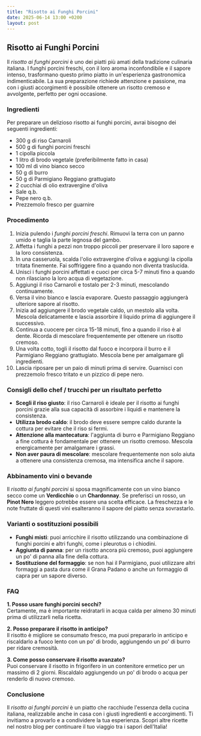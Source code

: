 ```yaml
---
title: "Risotto ai Funghi Porcini"
date: 2025-06-14 13:00 +0200
layout: post
---
```


## Risotto ai Funghi Porcini

Il *risotto ai funghi porcini* è uno dei piatti più amati della tradizione culinaria italiana. I funghi porcini freschi, con il loro aroma inconfondibile e il sapore intenso, trasformano questo primo piatto in un'esperienza gastronomica indimenticabile. La sua preparazione richiede attenzione e passione, ma con i giusti accorgimenti è possibile ottenere un risotto cremoso e avvolgente, perfetto per ogni occasione.

### Ingredienti

Per preparare un delizioso risotto ai funghi porcini, avrai bisogno dei seguenti ingredienti:

- 300 g di riso Carnaroli
- 500 g di funghi porcini freschi
- 1 cipolla piccola
- 1 litro di brodo vegetale (preferibilmente fatto in casa)
- 100 ml di vino bianco secco
- 50 g di burro
- 50 g di Parmigiano Reggiano grattugiato
- 2 cucchiai di olio extravergine d'oliva
- Sale q.b.
- Pepe nero q.b.
- Prezzemolo fresco per guarnire

### Procedimento

1. Inizia pulendo i *funghi porcini freschi*. Rimuovi la terra con un panno umido e taglia la parte legnosa del gambo.
2. Affetta i funghi a pezzi non troppo piccoli per preservare il loro sapore e la loro consistenza.
3. In una casseruola, scalda l'olio extravergine d'oliva e aggiungi la cipolla tritata finemente. Fai soffriggere fino a quando non diventa traslucida.
4. Unisci i funghi porcini affettati e cuoci per circa 5-7 minuti fino a quando non rilasciano la loro acqua di vegetazione.
5. Aggiungi il riso Carnaroli e tostalo per 2-3 minuti, mescolando continuamente.
6. Versa il vino bianco e lascia evaporare. Questo passaggio aggiungerà ulteriore sapore al risotto.
7. Inizia ad aggiungere il brodo vegetale caldo, un mestolo alla volta. Mescola delicatamente e lascia assorbire il liquido prima di aggiungere il successivo.
8. Continua a cuocere per circa 15-18 minuti, fino a quando il riso è al dente. Ricorda di mescolare frequentemente per ottenere un risotto cremoso.
9. Una volta cotto, togli il risotto dal fuoco e incorpora il burro e il Parmigiano Reggiano grattugiato. Mescola bene per amalgamare gli ingredienti.
10. Lascia riposare per un paio di minuti prima di servire. Guarnisci con prezzemolo fresco tritato e un pizzico di pepe nero.

### Consigli dello chef / trucchi per un risultato perfetto

- **Scegli il riso giusto**: il riso Carnaroli è ideale per il risotto ai funghi porcini grazie alla sua capacità di assorbire i liquidi e mantenere la consistenza.
- **Utilizza brodo caldo**: il brodo deve essere sempre caldo durante la cottura per evitare che il riso si fermi.
- **Attenzione alla mantecatura**: l'aggiunta di burro e Parmigiano Reggiano a fine cottura è fondamentale per ottenere un risotto cremoso. Mescola energicamente per amalgamare i grassi.
- **Non aver paura di mescolare**: mescolare frequentemente non solo aiuta a ottenere una consistenza cremosa, ma intensifica anche il sapore.

### Abbinamento vini o bevande

Il *risotto ai funghi porcini* si sposa magnificamente con un vino bianco secco come un **Verdicchio** o un **Chardonnay**. Se preferisci un rosso, un **Pinot Nero** leggero potrebbe essere una scelta efficace. La freschezza e le note fruttate di questi vini esalteranno il sapore del piatto senza sovrastarlo.

### Varianti o sostituzioni possibili

- **Funghi misti**: puoi arricchire il risotto utilizzando una combinazione di funghi porcini e altri funghi, come i pleurotus o i chiodini.
- **Aggiunta di panna**: per un risotto ancora più cremoso, puoi aggiungere un po' di panna alla fine della cottura.
- **Sostituzione del formaggio**: se non hai il Parmigiano, puoi utilizzare altri formaggi a pasta dura come il Grana Padano o anche un formaggio di capra per un sapore diverso.

### FAQ

**1. Posso usare funghi porcini secchi?**  
Certamente, ma è importante reidratarli in acqua calda per almeno 30 minuti prima di utilizzarli nella ricetta.

**2. Posso preparare il risotto in anticipo?**  
Il risotto è migliore se consumato fresco, ma puoi prepararlo in anticipo e riscaldarlo a fuoco lento con un po' di brodo, aggiungendo un po' di burro per ridare cremosità.

**3. Come posso conservare il risotto avanzato?**  
Puoi conservare il risotto in frigorifero in un contenitore ermetico per un massimo di 2 giorni. Riscaldalo aggiungendo un po' di brodo o acqua per renderlo di nuovo cremoso.

### Conclusione

Il *risotto ai funghi porcini* è un piatto che racchiude l'essenza della cucina italiana, realizzabile anche in casa con i giusti ingredienti e accorgimenti. Ti invitiamo a provarlo e a condividere la tua esperienza. Scopri altre ricette nel nostro blog per continuare il tuo viaggio tra i sapori dell'Italia!